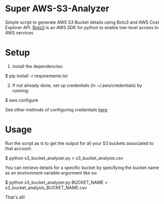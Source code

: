 # Super AWS-S3-Analyzer

Simple script to generate AWS S3 Bucket details using Boto3 and AWS Cost Explorer API.
[Boto3](https://boto3.readthedocs.io/) is an AWS SDK for python to enable low-level access to AWS services

# Setup

1) Install the dependencies:

  $ pip install -r requirements.txt


2) If not already done, set up credentials (in ~/.aws/credentials) by running:

  $ aws configure

See other methods of configuring credentials [here](https://boto3.amazonaws.com/v1/documentation/api/latest/guide/configuration.html)



# Usage

Run the script as is to get the output for all your S3 buckets associated to that account:

  $ python s3_bucket_analyzer.py > s3_bucket_analysis.csv

You can retrieve details for a specific bucket by specifying the bucket name as an environment variable argurment like so:

  $ python s3_bucket_analyzer.py BUCKET_NAME > s3_bucket_analysis_BUCKET_NAME.csv

That's all!
